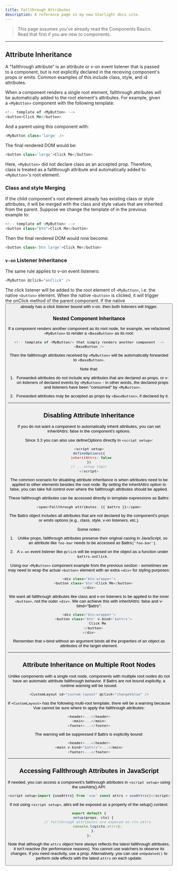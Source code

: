 ```yaml
---
title: Fallthrough Attributes​
description: A reference page in my new Starlight docs site.
---
```


> This page assumes you've already read the Components Basics.
> Read that first if you are new to components.

---

## Attribute Inheritance​

A "fallthrough attribute" is an attribute or v-on event listener that is passed to a component, but is not explicitly declared in the receiving component's props or emits. Common examples of this include class, style, and id attributes.

When a component renders a single root element, fallthrough attributes will be automatically added to the root element's attributes. For example, given a `<MyButton>` component with the following template:

```js
<!-- template of <MyButton> -->
<button>Click Me</button>
```

And a parent using this component with:

```js
<MyButton class='large' />
```

The final rendered DOM would be:

```js
<button class='large'>Click Me</button>
```

Here, `<MyButton>` did not declare class as an accepted prop. Therefore, class is treated as a fallthrough attribute and automatically added to `<MyButton>`'s root element.

### Class and style Merging​

If the child component's root element already has existing class or style attributes, it will be merged with the class and style values that are inherited from the parent. Suppose we change the template of <MyButton> in the previous example to:

```js
<!-- template of <MyButton> -->
<button class="btn">Click Me</button>
```

Then the final rendered DOM would now become:

```js
<button class='btn large'>Click Me</button>
```

### `v-on` Listener Inheritance​

The same rule applies to v-on event listeners:

```js
<MyButton @click="onClick" />
```

The click listener will be added to the root element of `<MyButton>`, i.e. the native `<button>` element. When the native `<button>` is clicked, it will trigger the onClick method of the parent component. If the native <button> already has a click listener bound with v-on, then both listeners will trigger.

### Nested Component Inheritance​

If a component renders another component as its root node, for example, we refactored `<MyButton>` to render a `<BaseButton>` as its root:

```js
<!-- template of <MyButton/> that simply renders another component -->
<BaseButton />
```

Then the fallthrough attributes received by `<MyButton>` will be automatically forwarded to `<BaseButton>`.

Note that:

1. Forwarded attributes do not include any attributes that are declared as props, or v-on listeners of declared events by `<MyButton>` - in other words, the declared props and listeners have been "consumed" by `<MyButton>`.

2. Forwarded attributes may be accepted as props by `<BaseButton>`, if declared by it.

---

## Disabling Attribute Inheritance​

If you do not want a component to automatically inherit attributes, you can set inheritAttrs: false in the component's options.

Since 3.3 you can also use defineOptions directly in `<script setup>`:

```js
<script setup>
defineOptions({
  inheritAttrs: false
})
// ...setup logic
</script>
```

The common scenario for disabling attribute inheritance is when attributes need to be applied to other elements besides the root node. By setting the inheritAttrs option to false, you can take full control over where the fallthrough attributes should be applied.

These fallthrough attributes can be accessed directly in template expressions as $attrs:

```js
<span>Fallthrough attributes: {{ $attrs }}</span>
```

The $attrs object includes all attributes that are not declared by the component's props or emits options (e.g., class, style, v-on listeners, etc.).

Some notes:

1. Unlike props, fallthrough attributes preserve their original casing in JavaScript, so an attribute like `foo-bar` needs to be accessed as $attrs`['foo-bar']`.

2. A `v-on` event listener like `@click` will be exposed on the object as a function under `$attrs.onClick`.

Using our `<MyButton>` component example from the previous section - sometimes we may need to wrap the actual `<button>` element with an extra `<div>` for styling purposes:

```js
<div class='btn-wrapper'>
	<button class='btn'>Click Me</button>
</div>
```

We want all fallthrough attributes like class and v-on listeners to be applied to the inner `<button>`, not the outer `<div>`. We can achieve this with inheritAttrs: false and v-bind="$attrs":

```js
<div class='btn-wrapper'>
	<button class='btn' v-bind='$attrs'>
		Click Me
	</button>
</div>
```

Remember that v-bind without an argument binds all the properties of an object as attributes of the target element.

---

## Attribute Inheritance on Multiple Root Nodes​

Unlike components with a single root node, components with multiple root nodes do not have an automatic attribute fallthrough behavior. If $attrs are not bound explicitly, a runtime warning will be issued.

```js
<CustomLayout id="custom-layout" @click="changeValue" />
```

If `<CustomLayout>` has the following multi-root template, there will be a warning because Vue cannot be sure where to apply the fallthrough attributes:

```js
<header>...</header>
<main>...</main>
<footer>...</footer>
```

The warning will be suppressed if $attrs is explicitly bound:

```js
<header>...</header>
<main v-bind="$attrs">...</main>
<footer>...</footer>
```

---

## Accessing Fallthrough Attributes in JavaScript​

If needed, you can access a component's fallthrough attributes in `<script setup>` using the useAttrs() API:

```js
<script setup>import {useAttrs} from 'vue' const attrs = useAttrs()</script>
```

If not using `<script setup>`, attrs will be exposed as a property of the setup() context:

```js
export default {
	setup(props, ctx) {
		// fallthrough attributes are exposed as ctx.attrs
		console.log(ctx.attrs);
	},
};
```

Note that although the `attrs` object here always reflects the latest fallthrough attributes, it isn't reactive (for performance reasons). You cannot use watchers to observe its changes. If you need reactivity, use a prop. Alternatively, you can use `onUpdated()` to perform side effects with the latest `attrs` on each update.
